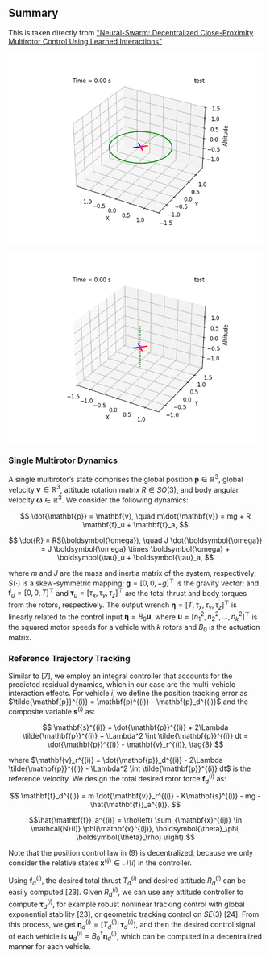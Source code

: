 ## Summary 

This is taken directly from ["Neural-Swarm: Decentralized Close-Proximity Multirotor Control Using Learned Interactions"](https://ieeexplore.ieee.org/stamp/stamp.jsp?arnumber=9196800)

![example result](data/gifs/circle_track_1ms.gif)

![example result](data/gifs/up_down_tracking.gif)

### Single Multirotor Dynamics

A single multirotor’s state comprises the global position $\mathbf{p} \in \mathbb{R}^3$, global velocity $\mathbf{v} \in \mathbb{R}^3$, attitude rotation matrix $R \in SO(3)$, and body angular velocity $\boldsymbol{\omega} \in \mathbb{R}^3$. We consider the following dynamics:

$$
\dot{\mathbf{p}} = \mathbf{v}, \quad m\dot{\mathbf{v}} = mg + R \mathbf{f}_u + \mathbf{f}_a,
$$

$$
\dot{R} = RS(\boldsymbol{\omega}), \quad J \dot{\boldsymbol{\omega}} = J \boldsymbol{\omega} \times \boldsymbol{\omega} + \boldsymbol{\tau}_u + \boldsymbol{\tau}_a,
$$

where $m$ and $J$ are the mass and inertia matrix of the system, respectively; $S(\cdot)$ is a skew-symmetric mapping; $\mathbf{g} = [0, 0, -g]^\top$ is the gravity vector; and $\mathbf{f}_u = [0, 0, T]^\top$ and $\boldsymbol{\tau}_u = [\tau_x, \tau_y, \tau_z]^\top$ are the total thrust and body torques from the rotors, respectively. The output wrench $\boldsymbol{\eta} = [T, \tau_x, \tau_y, \tau_z]^\top$ is linearly related to the control input $\boldsymbol{\eta} = B_0 \mathbf{u}$, where $\mathbf{u} = [n_1^2, n_2^2, \dots, n_k^2]^\top$ is the squared motor speeds for a vehicle with $k$ rotors and $B_0$ is the actuation matrix. 

### Reference Trajectory Tracking

Similar to [7], we employ an integral controller that accounts for the predicted residual dynamics, which in our case are the multi-vehicle interaction effects. For vehicle $i$, we define the position tracking error as $\tilde{\mathbf{p}}^{(i)} = \mathbf{p}^{(i)} - \mathbf{p}_d^{(i)}$ and the composite variable $\mathbf{s}^{(i)}$ as:

$$
\mathbf{s}^{(i)} = \dot{\mathbf{p}}^{(i)} + 2\Lambda \tilde{\mathbf{p}}^{(i)} + \Lambda^2 \int \tilde{\mathbf{p}}^{(i)} dt = \dot{\mathbf{p}}^{(i)} - \mathbf{v}_r^{(i)}, \tag{8}
$$

where $\mathbf{v}_r^{(i)} = \dot{\mathbf{p}}_d^{(i)} - 2\Lambda \tilde{\mathbf{p}}^{(i)} - \Lambda^2 \int \tilde{\mathbf{p}}^{(i)} dt$ is the reference velocity. We design the total desired rotor force $\mathbf{f}_d^{(i)}$ as:

$$
\mathbf{f}_d^{(i)} = m \dot{\mathbf{v}}_r^{(i)} - K\mathbf{s}^{(i)} - mg - \hat{\mathbf{f}}_a^{(i)},
$$

```math
\hat{\mathbf{f}}_a^{(i)} = \rho\left( \sum_{\mathbf{x}^{(ij)} \in \mathcal{N}(i)} \phi(\mathbf{x}^{(ij)}, \boldsymbol{\theta}_\phi, \boldsymbol{\theta}_\rho) \right).
```

Note that the position control law in (9) is decentralized, because we only consider the relative states $\mathbf{x}^{(ij)} \in \mathcal{N}(i)$ in the controller.

Using $\mathbf{f}_d^{(i)}$, the desired total thrust $T_d^{(i)}$ and desired attitude $R_d^{(i)}$ can be easily computed [23]. Given $R_d^{(i)}$, we can use any attitude controller to compute $\boldsymbol{\tau}_d^{(i)}$, for example robust nonlinear tracking control with global exponential stability [23], or geometric tracking control on $SE(3)$ [24]. From this process, we get $\boldsymbol{\eta}_d^{(i)} = [T_d^{(i)}; \boldsymbol{\tau}_d^{(i)}]$, and then the desired control signal of each vehicle is $\mathbf{u}_d^{(i)} = B_0^\dagger \boldsymbol{\eta}_d^{(i)}$, which can be computed in a decentralized manner for each vehicle.
